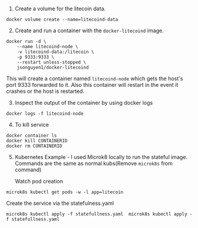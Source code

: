 

1. Create a volume for the litecoin data.

```
docker volume create --name=litecoind-data
```

2. Create and run a container with the `docker-litecoind` image.

```
docker run -d \
    --name litecoind-node \
    -v litecoind-data:/litecoin \
    -p 9333:9333 \
    --restart unless-stopped \
    jsonguyen1/docker-litecoind
```

This will create a container named `litecoind-node` which gets the host's port 9333 forwarded to it.
Also this container will restart in the event it crashes or the host is restarted.

3. Inspect the output of the container by using docker logs

```
docker logs -f litecoind-node
```

4. To kill service

```
docker container ls
docker kill CONTAINERID
docker rm CONTAINERID
```
5. Kubernetes Example - I used Microk8 locally to run the stateful image. Commands are the same as normal kubs(Remove ```microk8s``` from command)

    Watch pod creation 

```
microk8s kubectl get pods -w -l app=litecoin
```  

    
Create the service via the statefulness.yaml


```
microk8s kubectl apply -f statefullness.yaml  microk8s kubectl apply -f statefullness.yaml 
```